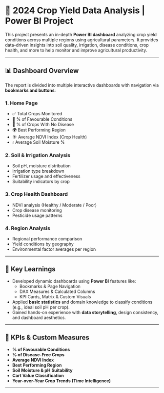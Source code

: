 # 🌾 2024 Crop Yield Data Analysis | Power BI Project

This project presents an in-depth **Power BI dashboard** analyzing crop yield conditions across multiple regions using agricultural parameters. It provides data-driven insights into soil quality, irrigation, disease conditions, crop health, and more to help monitor and improve agricultural productivity.

---

## 📊 Dashboard Overview

The report is divided into multiple interactive dashboards with navigation via **bookmarks and buttons**:

### 1. **Home Page**
- ✅ Total Crops Monitored
- 🌿 % of Favourable Conditions
- 🌱 % of Crops With No Disease
- 🌍 Best Performing Region
- ☀️ Average NDVI Index (Crop Health)
- 💧 Average Soil Moisture %

### 2. **Soil & Irrigation Analysis**
- Soil pH, moisture distribution
- Irrigation type breakdown
- Fertilizer usage and effectiveness
- Suitability indicators by crop

### 3. **Crop Health Dashboard**
- NDVI analysis (Healthy / Moderate / Poor)
- Crop disease monitoring
- Pesticide usage patterns

### 4. **Region Analysis**
- Regional performance comparison
- Yield conditions by geography
- Environmental factor averages per region

---

## 🧠 Key Learnings

- Developed dynamic dashboards using **Power BI** features like:
  - Bookmarks & Page Navigation
  - DAX Measures & Calculated Columns
  - KPI Cards, Matrix & Custom Visuals
- Applied **basic statistics** and domain knowledge to classify conditions (e.g., ideal soil pH per crop).
- Gained hands-on experience with **data storytelling**, design consistency, and dashboard aesthetics.

---

## 📌 KPIs & Custom Measures

- **% of Favourable Conditions**
- **% of Disease-Free Crops**
- **Average NDVI Index**
- **Best Performing Region**
- **Soil Moisture & pH Suitability**
- **Cart Value Classification**
- **Year-over-Year Crop Trends (Time Intelligence)**

---


